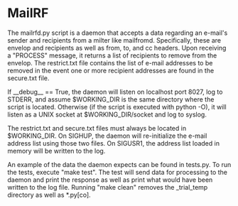 MailRF
======

The mailrfd.py script is a daemon that accepts a data regarding an e-mail's sender and recipients from a milter like mailfromd. Specifically, these are envelop and recipients as well as from, to, and cc headers. Upon receiving a "PROCESS" message, it returns a list of recipients to remove from the envelop. The restrict.txt file contains the list of e-mail addresses to be removed in the event one or more recipient addresses are found in the secure.txt file.

If \_\_debug\_\_ == True, the daemon will listen on localhost port 8027, log to STDERR, and assume $WORKING_DIR is the same directory where the script is located. Otherwise (if the script is executed with python -O), it will listen as a UNIX socket at $WORKING_DIR/socket and log to syslog.

The restrict.txt and secure.txt files must always be located in $WORKING_DIR. On SIGHUP, the daemon will re-initialize the e-mail address list using those two files. On SIGUSR1, the address list loaded in memory will be written to the log.

An example of the data the daemon expects can be found in tests.py. To run the tests, execute "make test". The test will send data for processing to the daemon and print the response as well as print what would have been written to the log file. Running "make clean" removes the _trial_temp directory as well as *.py[co].
